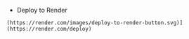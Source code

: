 * Deploy to Render
```
(https://render.com/images/deploy-to-render-button.svg)](https://render.com/deploy)
